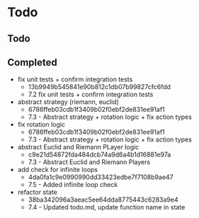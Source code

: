 # Todo

## Todo

## Completed
- fix unit tests + confirm integration tests
  - 13b9949b545841e90b812c1db07b99827cfc6fdd
  - 7.2 fix unit tests + confirm integration tests
- abstract strategy (riemann, euclid)
  - 6786ffeb03cdb1f3409b02f0ebf2de831ee91af1
  - 7.3 - Abstract strategy + rotation logic + fix action types
- fix rotation logic
  - 6786ffeb03cdb1f3409b02f0ebf2de831ee91af1
  - 7.3 - Abstract strategy + rotation logic + fix action types
- abstract Euclid and Riemann PLayer logic
  - c9e21d54872fda484dcb74a9d6a4b1d16881e97a
  - 7.3 - Abstract Euclid and Riemann Players
- add check for infinite loops
  - 4da0fa1c9e0990990dd33423edbe7f7108b9ae47
  - 7.5 - Added infinite loop check
- refactor state 
  - 38ba342096a3aeac5ee64dda8775443c6283a9e4
  - 7.4 - Updated todo.md, update function name in state